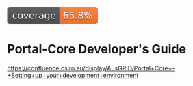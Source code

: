 [![Coverage](.github/badges/jacoco.svg)](coverage/jacoco.csv)

# Portal-Core Developer's Guide

https://confluence.csiro.au/display/AusGRID/Portal+Core+-+Setting+up+your+development+environment
